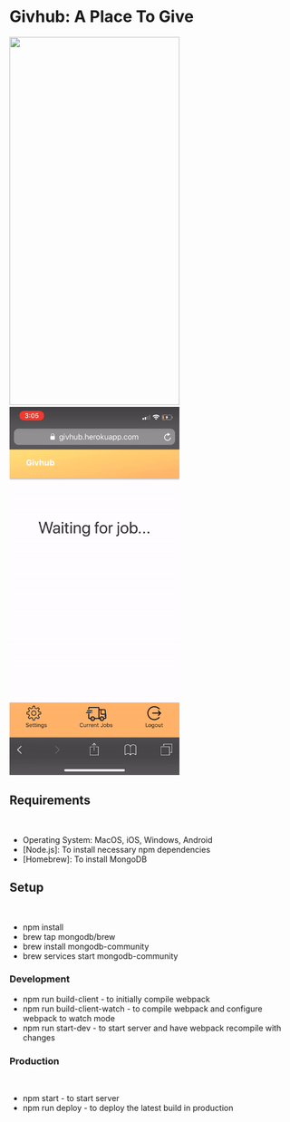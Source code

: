 # Givhub: A Place To Give

<img class="inline-block" width="300px" height="650px" src="./public/Demogif.gif">
<img class="inline-block" width="300px" height="650px" src="./public/couriergif.gif">

## Requirements

​

* Operating System: MacOS, iOS, Windows, Android
* [Node.js]: To install necessary npm dependencies
* [Homebrew]: To install MongoDB
  ​

## Setup

​

* npm install
* brew tap mongodb/brew
* brew install mongodb-community
* brew services start mongodb-community
  ​

### Development

* npm run build-client - to initially compile webpack
* npm run build-client-watch - to compile webpack and configure webpack to watch mode
* npm run start-dev - to start server and have webpack recompile with changes
  ​

### Production

​

* npm start - to start server
* npm run deploy - to deploy the latest build in production
